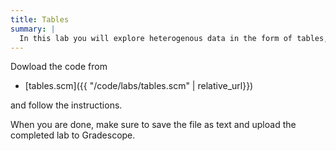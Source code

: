 ```yaml
---
title: Tables
summary: |
  In this lab you will explore heterogenous data in the form of tables, to buil	 d skills for data science.
---
```


Dowload the code from

* [tables.scm]({{ "/code/labs/tables.scm" | relative_url}})

and follow the instructions.

When you are done, make sure to save the file as text and upload the completed lab to Gradescope.